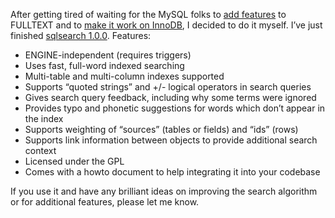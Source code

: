 <!--# set var="title" value="sqlsearch 1.0.0" -->
<!--# set var="date" value="2006-07-20" -->

<!--# include file="include/top.html" -->

After getting tired of waiting for the MySQL folks to [add features](http://bugs.mysql.com/bug.php?id=14521) to FULLTEXT and to [make it work on InnoDB](http://bugs.mysql.com/bug.php?id=13979), I decided to do it myself. I’ve just finished [sqlsearch 1.0.0](files/sqlsearch-1.0.0.tar.bz2). Features:

* ENGINE-independent (requires triggers)
* Uses fast, full-word indexed searching
* Multi-table and multi-column indexes supported
* Supports “quoted strings” and +/- logical operators in search queries
* Gives search query feedback, including why some terms were ignored
* Provides typo and phonetic suggestions for words which don’t appear in the index
* Supports weighting of “sources” (tables or fields) and “ids” (rows)
* Supports link information between objects to provide additional search context
* Licensed under the GPL
* Comes with a howto document to help integrating it into your codebase

If you use it and have any brilliant ideas on improving the search algorithm or for additional features, please let me know.

<!--# include file="include/bottom.html" -->

